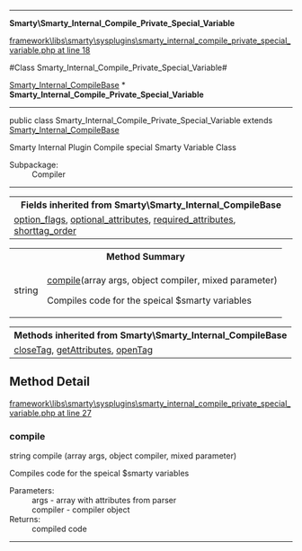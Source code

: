 

- - -

**Smarty\Smarty_Internal_Compile_Private_Special_Variable**


<a href="https://github.com/JeyDotC/Hirudo/blob/master/framework/libs/smarty/sysplugins/smarty_internal_compile_private_special_variable.php#L18" >framework\libs\smarty\sysplugins\smarty_internal_compile_private_special_variable.php at line 18</a>

#Class Smarty_Internal_Compile_Private_Special_Variable#

<a href="">Smarty_Internal_CompileBase</a>
    * **Smarty_Internal_Compile_Private_Special_Variable**




- - -

<p class="signature"><span class='k'>public  class</span> <span class='nx'>Smarty_Internal_Compile_Private_Special_Variable</span>
extends <a href="">Smarty_Internal_CompileBase</a>

</p>

<div class="comment" id="overview_description"><p>Smarty Internal Plugin Compile special Smarty Variable Class</p></div>

<dl>
<dt>Subpackage:</dt>
<dd>Compiler</dd>
</dl>


- - -

<table class="inherit">
<tr><th colspan="2">Fields inherited from Smarty\Smarty_Internal_CompileBase</th></tr>
<tr><td><a href="">option_flags</a>, <a href="">optional_attributes</a>, <a href="">required_attributes</a>, <a href="">shorttag_order</a></td></tr></table>

<table id="summary_method">
<tr><th colspan="2">Method Summary</th></tr>
<tr>
<td><span class='k'></span> <span class='nx'>string</span></td>
<td class="description"><p class="name"><a href="#compile">compile</a>(array args, object compiler, mixed parameter)</p><p class="description">Compiles code for the speical $smarty variables</p></td>
</tr>
</table>

<table class="inherit">
<tr><th colspan="2">Methods inherited from Smarty\Smarty_Internal_CompileBase</th></tr>
<tr><td><a href="">closeTag</a>, <a href="">getAttributes</a>, <a href="">openTag</a></td></tr></table>

<h2 id="detail_method">Method Detail</h2>

<a href="https://github.com/JeyDotC/Hirudo/blob/master/framework/libs/smarty/sysplugins/smarty_internal_compile_private_special_variable.php#L27" >framework\libs\smarty\sysplugins\smarty_internal_compile_private_special_variable.php at line 27</a>

<h3 id="compile()">compile</h3>
<span class='k'></span> <span class='nx'>string</span> <span class='nf'>compile</span> (array args, object compiler, mixed parameter)

<div class="details">
<p>Compiles code for the speical $smarty variables</p><dl>
<dt>Parameters:</dt>
<dd>args - array with attributes from parser</dd>
<dd>compiler - compiler object</dd>
<dt>Returns:</dt>
<dd>compiled code</dd>
</dl>

</div>

- - -

